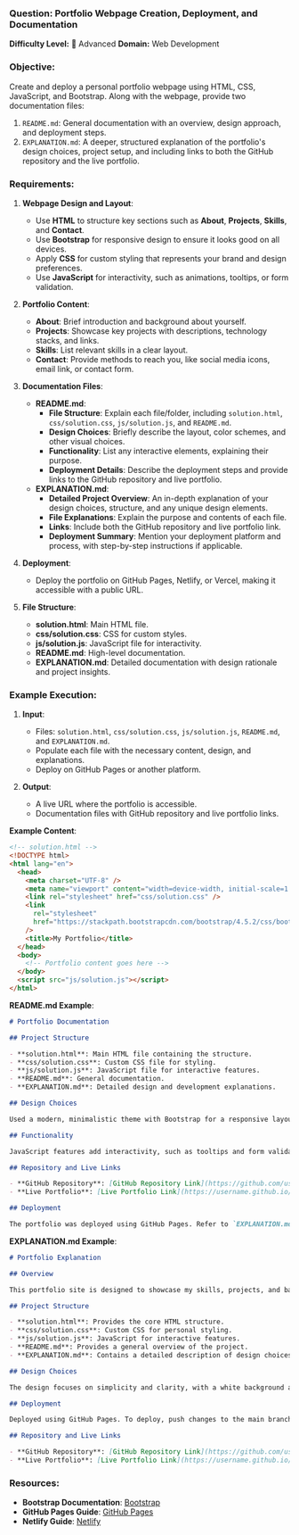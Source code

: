 ### **Question: Portfolio Webpage Creation, Deployment, and Documentation**

**Difficulty Level:** 🔴 Advanced
**Domain:** Web Development

### **Objective:**

Create and deploy a personal portfolio webpage using HTML, CSS, JavaScript, and Bootstrap. Along with the webpage, provide two documentation files:

1. `README.md`: General documentation with an overview, design approach, and deployment steps.
2. `EXPLANATION.md`: A deeper, structured explanation of the portfolio's design choices, project setup, and including links to both the GitHub repository and the live portfolio.

### **Requirements:**

1. **Webpage Design and Layout**:

   - Use **HTML** to structure key sections such as **About**, **Projects**, **Skills**, and **Contact**.
   - Use **Bootstrap** for responsive design to ensure it looks good on all devices.
   - Apply **CSS** for custom styling that represents your brand and design preferences.
   - Use **JavaScript** for interactivity, such as animations, tooltips, or form validation.

2. **Portfolio Content**:

   - **About**: Brief introduction and background about yourself.
   - **Projects**: Showcase key projects with descriptions, technology stacks, and links.
   - **Skills**: List relevant skills in a clear layout.
   - **Contact**: Provide methods to reach you, like social media icons, email link, or contact form.

3. **Documentation Files**:

   - **README.md**:
     - **File Structure**: Explain each file/folder, including `solution.html`, `css/solution.css`, `js/solution.js`, and `README.md`.
     - **Design Choices**: Briefly describe the layout, color schemes, and other visual choices.
     - **Functionality**: List any interactive elements, explaining their purpose.
     - **Deployment Details**: Describe the deployment steps and provide links to the GitHub repository and live portfolio.
   - **EXPLANATION.md**:
     - **Detailed Project Overview**: An in-depth explanation of your design choices, structure, and any unique design elements.
     - **File Explanations**: Explain the purpose and contents of each file.
     - **Links**: Include both the GitHub repository and live portfolio link.
     - **Deployment Summary**: Mention your deployment platform and process, with step-by-step instructions if applicable.

4. **Deployment**:

   - Deploy the portfolio on GitHub Pages, Netlify, or Vercel, making it accessible with a public URL.

5. **File Structure**:
   - **solution.html**: Main HTML file.
   - **css/solution.css**: CSS for custom styles.
   - **js/solution.js**: JavaScript file for interactivity.
   - **README.md**: High-level documentation.
   - **EXPLANATION.md**: Detailed documentation with design rationale and project insights.

### **Example Execution:**

1. **Input**:

   - Files: `solution.html`, `css/solution.css`, `js/solution.js`, `README.md`, and `EXPLANATION.md`.
   - Populate each file with the necessary content, design, and explanations.
   - Deploy on GitHub Pages or another platform.

2. **Output**:
   - A live URL where the portfolio is accessible.
   - Documentation files with GitHub repository and live portfolio links.

**Example Content**:

```html
<!-- solution.html -->
<!DOCTYPE html>
<html lang="en">
  <head>
    <meta charset="UTF-8" />
    <meta name="viewport" content="width=device-width, initial-scale=1.0" />
    <link rel="stylesheet" href="css/solution.css" />
    <link
      rel="stylesheet"
      href="https://stackpath.bootstrapcdn.com/bootstrap/4.5.2/css/bootstrap.min.css"
    />
    <title>My Portfolio</title>
  </head>
  <body>
    <!-- Portfolio content goes here -->
  </body>
  <script src="js/solution.js"></script>
</html>
```

**README.md Example**:

```markdown
# Portfolio Documentation

## Project Structure

- **solution.html**: Main HTML file containing the structure.
- **css/solution.css**: Custom CSS file for styling.
- **js/solution.js**: JavaScript file for interactive features.
- **README.md**: General documentation.
- **EXPLANATION.md**: Detailed design and development explanations.

## Design Choices

Used a modern, minimalistic theme with Bootstrap for a responsive layout and a light color scheme for readability and simplicity.

## Functionality

JavaScript features add interactivity, such as tooltips and form validations, to enhance user engagement.

## Repository and Live Links

- **GitHub Repository**: [GitHub Repository Link](https://github.com/username/portfolio)
- **Live Portfolio**: [Live Portfolio Link](https://username.github.io/portfolio)

## Deployment

The portfolio was deployed using GitHub Pages. Refer to `EXPLANATION.md` for detailed deployment steps.
```

**EXPLANATION.md Example**:

```markdown
# Portfolio Explanation

## Overview

This portfolio site is designed to showcase my skills, projects, and background in a clean and organized manner, using responsive design and interactive elements.

## Project Structure

- **solution.html**: Provides the core HTML structure.
- **css/solution.css**: Custom CSS for personal styling.
- **js/solution.js**: JavaScript for interactive features.
- **README.md**: Provides a general overview of the project.
- **EXPLANATION.md**: Contains a detailed description of design choices, structure, and deployment process.

## Design Choices

The design focuses on simplicity and clarity, with a white background and subtle colors that emphasize key information without distractions.

## Deployment

Deployed using GitHub Pages. To deploy, push changes to the main branch and enable GitHub Pages in the repository settings.

## Repository and Live Links

- **GitHub Repository**: [GitHub Repository Link](https://github.com/username/portfolio)
- **Live Portfolio**: [Live Portfolio Link](https://username.github.io/portfolio)
```

### **Resources**:

- **Bootstrap Documentation**: [Bootstrap](https://getbootstrap.com/)
- **GitHub Pages Guide**: [GitHub Pages](https://pages.github.com/)
- **Netlify Guide**: [Netlify](https://www.netlify.com/)
